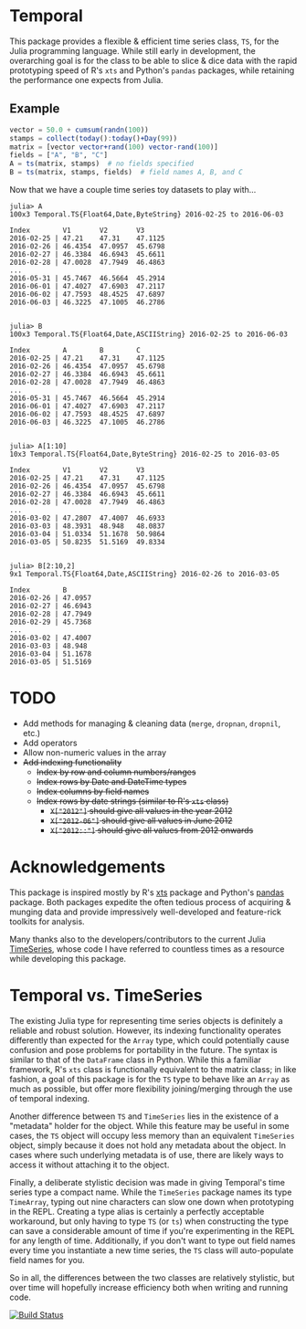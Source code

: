 # Temporal
This package provides a flexible & efficient time series class, `TS`, for the Julia programming language. While still early in development, the overarching goal is for the class to be able to slice & dice data with the rapid prototyping speed of R's `xts` and Python's `pandas` packages, while retaining the performance one expects from Julia.

## Example

```julia
vector = 50.0 + cumsum(randn(100))
stamps = collect(today():today()+Day(99))
matrix = [vector vector+rand(100) vector-rand(100)]
fields = ["A", "B", "C"]
A = ts(matrix, stamps)  # no fields specified
B = ts(matrix, stamps, fields)  # field names A, B, and C
```

Now that we have a couple time series toy datasets to play with...

```
julia> A
100x3 Temporal.TS{Float64,Date,ByteString} 2016-02-25 to 2016-06-03

Index        V1       V2       V3       
2016-02-25 | 47.21    47.31    47.1125  
2016-02-26 | 46.4354  47.0957  45.6798  
2016-02-27 | 46.3384  46.6943  45.6611  
2016-02-28 | 47.0028  47.7949  46.4863  
...
2016-05-31 | 45.7467  46.5664  45.2914  
2016-06-01 | 47.4027  47.6903  47.2117  
2016-06-02 | 47.7593  48.4525  47.6897  
2016-06-03 | 46.3225  47.1005  46.2786  


julia> B
100x3 Temporal.TS{Float64,Date,ASCIIString} 2016-02-25 to 2016-06-03

Index        A        B        C        
2016-02-25 | 47.21    47.31    47.1125  
2016-02-26 | 46.4354  47.0957  45.6798  
2016-02-27 | 46.3384  46.6943  45.6611  
2016-02-28 | 47.0028  47.7949  46.4863  
...
2016-05-31 | 45.7467  46.5664  45.2914  
2016-06-01 | 47.4027  47.6903  47.2117  
2016-06-02 | 47.7593  48.4525  47.6897  
2016-06-03 | 46.3225  47.1005  46.2786  


julia> A[1:10]
10x3 Temporal.TS{Float64,Date,ByteString} 2016-02-25 to 2016-03-05

Index        V1       V2       V3       
2016-02-25 | 47.21    47.31    47.1125  
2016-02-26 | 46.4354  47.0957  45.6798  
2016-02-27 | 46.3384  46.6943  45.6611  
2016-02-28 | 47.0028  47.7949  46.4863  
...
2016-03-02 | 47.2807  47.4007  46.6933  
2016-03-03 | 48.3931  48.948   48.0837  
2016-03-04 | 51.0334  51.1678  50.9864  
2016-03-05 | 50.8235  51.5169  49.8334  


julia> B[2:10,2]
9x1 Temporal.TS{Float64,Date,ASCIIString} 2016-02-26 to 2016-03-05

Index        B        
2016-02-26 | 47.0957  
2016-02-27 | 46.6943  
2016-02-28 | 47.7949  
2016-02-29 | 45.7368  
...
2016-03-02 | 47.4007  
2016-03-03 | 48.948   
2016-03-04 | 51.1678  
2016-03-05 | 51.5169 
```

# TODO
- Add methods for managing & cleaning data (`merge`, `dropnan`, `dropnil`, etc.)
- Add operators
- Allow non-numeric values in the array
- ~~Add indexing functionality~~
    - ~~Index by row and column numbers/ranges~~
    - ~~Index rows by Date and DateTime types~~
    - ~~Index columns by field names~~
    - ~~Index rows by date strings (similar to R's `xts` class)~~
        - ~~`X["2012"]` should give all values in the year 2012~~
        - ~~`X["2012-06"]` should give all values in June 2012~~
        - ~~`X["2012::"]` should give all values from 2012 onwards~~

# Acknowledgements
This package is inspired mostly by R's [xts](https://www.google.com/url?sa=t&rct=j&q=&esrc=s&source=web&cd=1&cad=rja&uact=8&ved=0ahUKEwi0yPm9yN3KAhXBfyYKHSACCzMQFggdMAA&url=https%3A%2F%2Fcran.r-project.org%2Fweb%2Fpackages%2Fxts%2Fxts.pdf&usg=AFQjCNHpel8f8UzrzErz6U1SOfNnnSg6_g&sig2=K_omBmBbNMtjUfJ8mt-eOQ) package and Python's [pandas](http://pandas.pydata.org/) package. Both packages expedite the often tedious process of acquiring & munging data and provide impressively well-developed and feature-rick toolkits for analysis.

Many thanks also to the developers/contributors to the current Julia [TimeSeries](https://github.com/JuliaStats/TimeSeries.jl), whose code I have referred to countless times as a resource while developing this package.

# Temporal vs. TimeSeries
The existing Julia type for representing time series objects is definitely a reliable and robust solution. However, its indexing functionality operates differently than expected for the `Array` type, which could potentially cause confusion and pose problems for portability in the future. The syntax is similar to that of the `DataFrame` class in Python. While this a familiar framework, R's `xts` class is functionally equivalent to the matrix class; in like fashion, a goal of this package is for the `TS` type to behave like an `Array` as much as possible, but offer more flexibility joining/merging through the use of temporal indexing.

Another difference between `TS` and `TimeSeries` lies in the existence of a "metadata" holder for the object. While this feature may be useful in some cases, the `TS` object will occupy less memory than an equivalent `TimeSeries` object, simply because it does not hold any metadata about the object. In cases where such underlying metadata is of use, there are likely ways to access it without attaching it to the object.

Finally, a deliberate stylistic decision was made in giving Temporal's time series type a compact name. While the `TimeSeries` package names its type `TimeArray`, typing out nine characters can slow one down when prototyping in the REPL. Creating a type alias is certainly a perfectly acceptable workaround, but only having to type `TS` (or `ts`) when constructing the type can save a considerable amount of time if you're experimenting in the REPL for any length of time. Additionally, if you don't want to type out field names every time you instantiate a new time series, the `TS` class will auto-populate field names for you. 

So in all, the differences between the two classes are relatively stylistic, but over time will hopefully increase efficiency both when writing and running code.


[![Build Status](https://travis-ci.org/dysonance/Temporal.jl.svg?branch=master)](https://travis-ci.org/dysonance/Temporal.jl)
